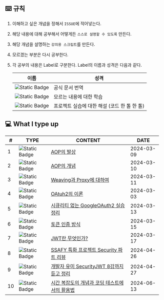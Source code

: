## ⌨️ 규칙

1. 이해하고 싶은 개념을 정해서 ``ISSUE``에 적어넣는다. 

2. 해당 내용에 대해 공부해서 어떻게든 ``스스로 설명할 수 있도록`` 만든다. 

3. 해당 개념을 설명하는 ``강의용 스크립트``를 만든다. 

4. 모르겠는 부분은 다시 공부한다. 

5. 각 공부의 내용은 Label로 구분한다. Label의 이름과 성격은 다음과 같다.

   | 이름                                                         | 성격                                         |
   | ------------------------------------------------------------ | -------------------------------------------- |
   | <img alt="Static Badge" src="https://img.shields.io/badge/TRANSLATION-00aaff"> | 공식 문서 번역                               |
   | <img alt="Static Badge" src="https://img.shields.io/badge/DRILLING-aa00ff"> | 모르는 내용에 대한 학습                      |
   | <img alt="Static Badge" src="https://img.shields.io/badge/REVIEW-ff00aa"> | 프로젝트 실습에 대한 해설 (코드 한 톨 한 톨) |



## 💻 What I type up

| #    | TYPE                                                         | CONTENT                                                      | DATE       |
| ---- | ------------------------------------------------------------ | ------------------------------------------------------------ | ---------- |
| 1    | <img alt="Static Badge" src="https://img.shields.io/badge/TRANSLATION-00aaff"> | [AOP의 발상](https://github.com/dalcheonroadhead/Theory-study/blob/main/01.AOP/01_AOP_Concepts.md) | 2024-03-09 |
| 2    | <img alt="Static Badge" src="https://img.shields.io/badge/DRILLING-aa00ff"> | [AOP의 개념](https://github.com/dalcheonroadhead/Theory-study/blob/main/01.AOP/02_AOP_Summary.md) | 2024-03-10 |
| 3    | <img alt="Static Badge" src="https://img.shields.io/badge/DRILLING-aa00ff"> | [Weaving과 Proxy에 대하여](https://github.com/dalcheonroadhead/Theory-study/blob/main/01.AOP/03_ProxyAndWeaving.md) | 2024-03-11 |
| 4    | <img alt="Static Badge" src="https://img.shields.io/badge/DRILLING-aa00ff"> | [OAtuh2의 이론](https://dalcheonroadhead.tistory.com/381)    | 2024-03-03 |
| 5    | <img alt="Static Badge" src="https://img.shields.io/badge/REVIEW-ff00aa"> | [시큐리티 없는 GoogleOAuth2 실습 정리]()                     | 2024-03-13 |
| 6    | <img alt="Static Badge" src="https://img.shields.io/badge/DRILLING-aa00ff"> | [토큰 인증 방식](https://github.com/dalcheonroadhead/Theory-study/blob/main/02.SECURITY/1.JWT/02_Token-authentication.md) | 2024-03-15 |
| 7    | <img alt="Static Badge" src="https://img.shields.io/badge/DRILLING-aa00ff"> | [JWT란 무엇인가?](https://github.com/dalcheonroadhead/Theory-study/blob/main/02.SECURITY/1.JWT/01_AboutJWT.md) | 2024-03-17 |
| 8    | <img alt="Static Badge" src="https://img.shields.io/badge/REVIEW-ff00aa"> | [SSAFY 특화 프로젝트 Security 파트 리뷰](https://github.com/dalcheonroadhead/What-I-Study/blob/main/00.REVIEW/WALK_WALK/WALK_WALK_SECURITY.md) | 2024-04-26 |
| 9    | <img alt="Static Badge" src="https://img.shields.io/badge/DRILLING-aa00ff"> | [개발자 유미 SecurityJWT 8강까지 듣고 정리](https://github.com/dalcheonroadhead/What-I-Study/tree/main/02.SECURITY/3.Security-with-JWT-Review) | 2024-04-27 |
| 10   | <img alt="Static Badge" src="https://img.shields.io/badge/DRILLING-aa00ff"> | [시간 복잡도의 개념과 코딩 테스트에서의 활용법](https://github.com/dalcheonroadhead/what-i-study/blob/main/04.ALGORITHM/001-time-complexity.md) | 2024-06-13 |



